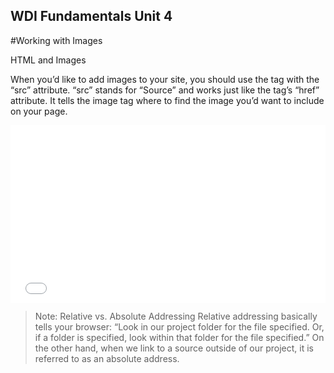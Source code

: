 **WDI Fundamentals Unit 4**
---

#Working with Images

HTML and Images

When you’d like to add images to your site, you should use the tag with the “src” attribute. “src” stands for “Source” and works just like the tag’s “href” attribute. It tells the image tag where to find the image you’d want to include on your page.


<div class="wistia_responsive_padding" style="padding:56.25% 0 0 0;position:relative;"><div class="wistia_responsive_wrapper" style="height:100%;left:0;position:absolute;top:0;width:100%;"><iframe src="//fast.wistia.net/embed/iframe/kn8gfpd9z9?seo=false&videoFoam=true" allowtransparency="true" frameborder="0" scrolling="no" class="wistia_embed" name="wistia_embed" allowfullscreen mozallowfullscreen webkitallowfullscreen oallowfullscreen msallowfullscreen width="100%" height="100%"></iframe></div></div>
<script src="//fast.wistia.net/assets/external/E-v1.js" async></script>

>Note: Relative vs. Absolute Addressing
Relative addressing basically tells your browser: “Look in our project folder for the file specified. Or, if a folder is specified, look within that folder for the file specified.”
On the other hand, when we link to a source outside of our project, it is referred to as an absolute address.
